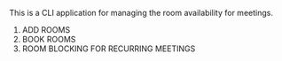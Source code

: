 This is a CLI application for managing the room availability for meetings.
1. ADD ROOMS
2. BOOK ROOMS
3. ROOM BLOCKING FOR RECURRING MEETINGS
